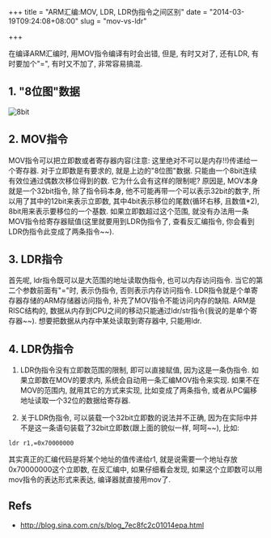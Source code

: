 +++
title = "ARM汇编:MOV, LDR, LDR伪指令之间区别"
date = "2014-03-19T09:24:08+08:00"
slug = "mov-vs-ldr"

+++

在编译ARM汇编时, 用MOV指令编译有时会出错, 但是, 有时又对了, 还有LDR, 有时要加个"=", 有时又不加了, 非常容易搞混.

## 1. "8位图"数据

![8bit](http://akagi201.qiniudn.com/8bit.jpg)

## 2. MOV指令
MOV指令可以把立即数或者寄存器内容(注意: 这里绝对不可以是内存!!)传递给一个寄存器.
对于立即数是有要求的, 就是上边的"8位图"数据. 只能由一个8bit连续有效位通过偶数次移位得到的数.
它为什么会有这样的限制呢?
原因是, MOV本身就是一个32bit指令, 除了指令码本身, 他不可能再带一个可以表示32bit的数字, 所以用了其中的12bit来表示立即数, 其中4bit表示移位的尾数(循环右移, 且数值*2), 8bit用来表示要移位的一个基数.
如果立即数超过这个范围, 就没有办法用一条MOV指令给寄存器赋值(这里就要用到LDR伪指令了, 查看反汇编指令, 你会看到LDR伪指令此变成了两条指令~~).

## 3. LDR指令
首先呢, ldr指令既可以是大范围的地址读取伪指令, 也可以内存访问指令. 当它的第二个参数前面有"="时, 表示伪指令, 否则表示内存访问指令.
LDR指令就是个单寄存器存储的ARM存储器访问指令, 补充了MOV指令不能访问内存的缺陷.
ARM是RISC结构的, 数据从内存到CPU之间的移动只能通过ldr/str指令(我说的是单个寄存器~~).
想要把数据从内存中某处读取到寄存器中, 只能用ldr.

## 4. LDR伪指令
1. LDR伪指令没有立即数范围的限制, 即可以直接赋值, 因为这是一条伪指令.
如果立即数在MOV的要求内, 系统会自动用一条汇编MOV指令来实现. 如果不在MOV的范围内, 就用其它的方式来实现, 比如变成了两条指令, 或者从PC偏移地址读取一个32位的数据给寄存器.

2. 关于LDR伪指令, 可以装载一个32bit立即数的说法并不正确, 因为在实际中并不是这一条语句装载了32bit立即数(跟上面的貌似一样, 呵呵~~), 比如:

`ldr r1,=0x70000000`

其实真正的汇编代码是将某个地址的值传递给r1, 就是说需要一个地址存放0x70000000这个立即数, 在反汇编中, 
如果仔细看会发现, 如果这个立即数可以用mov指令的表达形式来表达, 编译器就直接用mov了.

## Refs
* <http://blog.sina.com.cn/s/blog_7ec8fc2c01014epa.html>
